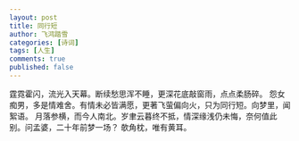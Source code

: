 ```yaml
---
layout: post
title: 同行短
author: 飞鸿踏雪
categories: [诗词]
tags: [人生]
comments: true
published: false
---
```

霆霓霍闪，流光入天幕。断续愁思浑不睡，更深花底敲窗雨，点点柔肠碎。
怨女痴男，多是情难舍。有情未必皆满愿，更著飞萤偏向火，只为同行短。向梦里，闻絮语。
月落参横，而今人南北。岁聿云暮终不抵，情深缘浅仍未悔，奈何值此别。问孟婆，二十年前梦一场？ 欹角枕，唯有黄耳。